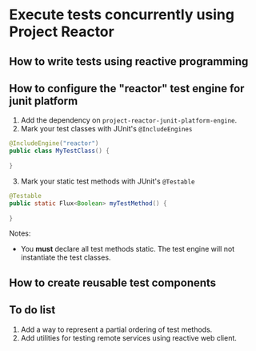# Execute tests concurrently using Project Reactor

## How to write tests using reactive programming

## How to configure the "reactor" test engine for junit platform
1. Add the dependency on `project-reactor-junit-platform-engine`.
2. Mark your test classes with JUnit's `@IncludeEngines`
```java
@IncludeEngine("reactor")
public class MyTestClass() {
  
}
```
3. Mark your static test methods with JUnit's `@Testable`
```java
@Testable
public static Flux<Boolean> myTestMethod() {
  
}
```

Notes:
- You **must** declare all test methods static. The test engine will not instantiate the test classes.

## How to create reusable test components

## To do list

1. Add a way to represent a partial ordering of test methods.
2. Add utilities for testing remote services using reactive web client. 
